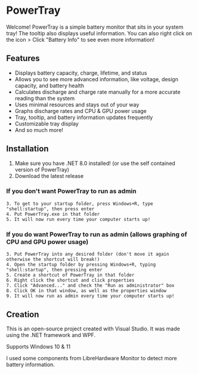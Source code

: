 # PowerTray
Welcome! PowerTray is a simple battery monitor that sits in your system tray!
The tooltip also displays useful information.
You can also right click on the icon > Click "Battery Info" to see even more information!

## Features
- Displays battery capacity, charge, lifetime, and status
- Allows you to see more advanced information, like voltage, design capacity, and battery health
- Calculates discharge and charge rate manually for a more accurate reading than the system
- Uses minimal resources and stays out of your way
- Graphs discharge rates and CPU & GPU power usage
- Tray, tooltip, and battery information updates frequently
- Customizable tray display
- And so much more!

## Installation

1. Make sure you have .NET 8.0 installed! (or use the self contained version of PowerTray)
2. Download the latest release

### If you don't want PowerTray to run as admin
    3. To get to your startup folder, press Windows+R, type "shell:startup", then press enter
    4. Put PowerTray.exe in that folder
    5. It will now run every time your computer starts up!

### If you do want PowerTray to run as admin (allows graphing of CPU and GPU power usage)
    3. Put PowerTray into any desired folder (don't move it again otherwise the shortcut will break!)
    4. Open the startup folder by pressing Windows+R, typing "shell:startup", then pressing enter
    5. Create a shortcut of PowerTray in that folder
    6. Right click the shortcut and click properties
    7. Click "Advanced..." and check the "Run as administrator" box
    8. Click OK in that window, as well as the properties window
    9. It will now run as admin every time your computer starts up!



## Creation
This is an open-source project created with Visual Studio.
It was made using the .NET framework and WPF.

Supports Windows 10 & 11

I used some components from LibreHardware Monitor to detect more battery information.